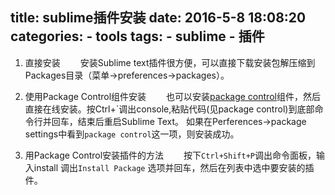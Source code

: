title: sublime插件安装
date: 2016-5-8 18:08:20
categories: 
    - tools
tags: 
    - sublime 
    - 插件
---

1. 直接安装
　　安装Sublime text插件很方便，可以直接下载安装包解压缩到Packages目录（菜单->preferences->packages）。
<!-- more -->

2. 使用Package Control组件安装
　　也可以安装[package control](https://packagecontrol.io)组件，然后直接在线安装。按Ctrl+\`调出console,粘贴代码(见package control)到底部命令行并回车，结束后重启Sublime Text。
如果在Perferences->package settings中看到`package control`这一项，则安装成功。

3. 用Package Control安装插件的方法
　　按下`Ctrl+Shift+P`调出命令面板，输入install 调出`Install Package` 选项并回车，然后在列表中选中要安装的插件。

